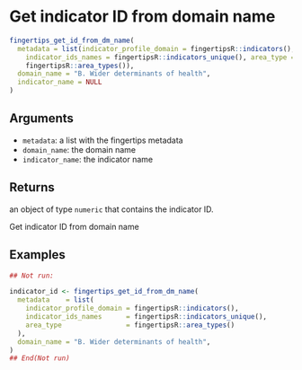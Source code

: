 # Get indicator ID from domain name

```r
fingertips_get_id_from_dm_name(
  metadata = list(indicator_profile_domain = fingertipsR::indicators(),
    indicator_ids_names = fingertipsR::indicators_unique(), area_type =
    fingertipsR::area_types()),
  domain_name = "B. Wider determinants of health",
  indicator_name = NULL
)
```

## Arguments

- `metadata`: a list with the fingertips metadata
- `domain_name`: the domain name
- `indicator_name`: the indicator name

## Returns

an object of type `numeric` that contains the indicator ID.

Get indicator ID from domain name

## Examples

```r
## Not run:

indicator_id <- fingertips_get_id_from_dm_name(
  metadata    = list(
    indicator_profile_domain = fingertipsR::indicators(),
    indicator_ids_names      = fingertipsR::indicators_unique(),
    area_type                = fingertipsR::area_types()
  ),
  domain_name = "B. Wider determinants of health",
)
## End(Not run)
```
